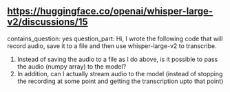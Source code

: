 ## https://huggingface.co/openai/whisper-large-v2/discussions/15

contains_question: yes
question_part: Hi, I wrote the following code that will record audio, save it to a file and then use  whisper-large-v2 to transcribe. 
1) Instead of saving the audio to a file as I do above, is it possible to pass the audio (numpy array) to the model? 
2) In addition, can I actually stream audio to the model (instead of stopping the recording at some point and getting the transcription upto that point)